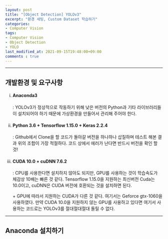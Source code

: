 ```yaml
---
layout: post
title: "[Object Detection] YOLOv3"
excerpt: "환경 세팅, Custom Dataset 학습하기"
categories:
- Computer Vision
tags:
- Computer Vision
- Object Detection
- YOLO
last_modified_at: 2021-09-15T19:48:00+09:00
comments : true
---
```

<hr>
<div>
    <h2>개발환경 및 요구사항</h2>
    <ol type="i">
        <li>
            <h4>Anaconda3</h4>
            <p>: YOLOv3가 정상적으로 작동하기 위해 낮은 버전의 Python과 기타 라이브러리들이 설치되어야 하기 때문에 가상환경을 만들어서 관리해 주어야 한다.</p>
        </li>
        <li>
            <h4>Python 3.6 + Tensorflow 1.15.0 + Keras 2.2.4</h4>
            <p>: Github에서 Clone을 할 코드가 돌아갈 버전을 하나하나 삽질하며 테스트 해본 결과 위의 조합이 가장 적절하다. 코드 상에서 에러가 난다면 반드시 버전을 확인 할 것!</p>
        </li>
        <li>
            <h4>CUDA 10.0 + cuDNN 7.6.2</h4>
            <p>: CPU를 사용한다면 설치하지 않아도 되지만, GPU를 사용하는 것이 학습속도가 체감상 10배는 빠른 것 같다. Tensorflow 1.15.0을 지원하는 최신버전 Cuda는 10.0이고, cuDNN은 CUDA 버전에 호환되는 것을 설치하면 된다.</p>
            <p>+ GPU에 따라서 지원하는 CUDA가 다른 것 같다. 여기서는 Geforce gtx-1060을 사용하였다. 만약 CUDA 10.0을 지원하지 않는 GPU를 사용하고 있다면 여기서 사용하는 코드로는 YOLOv3를 절대절대절대 돌릴 수 없다.</p>
        </li>
    </ol>
</div>
<hr>
<div>
    <h2>Anaconda 설치하기</h2>
    
</div>
<br>